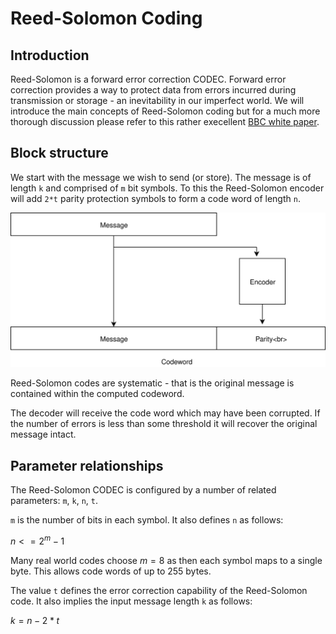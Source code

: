 # Reed-Solomon Coding

## Introduction

Reed-Solomon is a forward error correction CODEC.  Forward error correction 
provides a way to protect data from errors incurred during transmission or 
storage - an inevitability in our imperfect world.  We will introduce the 
main concepts of Reed-Solomon coding but for a much more thorough discussion 
please refer to this rather execellent 
[BBC white paper](https://downloads.bbc.co.uk/rd/pubs/whp/whp-pdf-files/WHP031.pdf).

## Block structure

We start with the message we wish to send (or store).  The message is of 
length `k` and comprised of `m` bit symbols.  To this the Reed-Solomon encoder 
will add `2*t` parity protection symbols to form a code word of length `n`.

![Encoder diagram](./encoder.svg) 

Reed-Solomon codes are systematic - that is the original message is contained 
within the computed codeword.

The decoder will receive the code word which may have been corrupted.  If the 
number of errors is less than some threshold it will recover the original 
message intact.

## Parameter relationships

The Reed-Solomon CODEC is configured by a number of related parameters: `m`, `k`, `n`, `t`.
 
`m` is the number of bits in each symbol.  It also defines `n` as follows:

$n <= 2^m - 1$

Many real world codes choose $m=8$ as then each symbol maps to a single byte.  This allows 
code words of up to 255 bytes.

The value `t` defines the error correction capability of the Reed-Solomon code.  It also
implies the input message length `k` as follows:

$k = n - 2*t$
